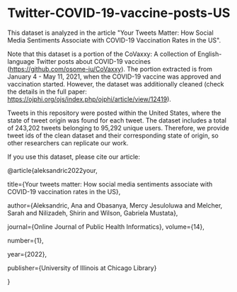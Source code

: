 # Twitter-COVID-19-vaccine-posts-US

This dataset is analyzed in the article "Your Tweets Matter: How Social Media Sentiments Associate with COVID-19 Vaccination Rates in the US".

Note that this dataset is a portion of the CoVaxxy: A collection of English-language Twitter posts about COVID-19 vaccines (https://github.com/osome-iu/CoVaxxy). The portion extracted is from January 4 -  May 11, 2021,  when  the  COVID-19  vaccine  was  approved and  vaccination  started. However, the dataset was additionally cleaned (check the details in the full paper: https://ojphi.org/ojs/index.php/ojphi/article/view/12419).

Tweets in this repository were posted within the United States, where the state of tweet origin was found for each tweet. The dataset includes a total of 243,202 tweets belonging to 95,292 unique users. Therefore, we provide tweet ids of the clean dataset and their corresponding state of origin, so other researchers can replicate our work.

If you use this dataset, please cite our article:

@article{aleksandric2022your,

  title={Your tweets matter: How social media sentiments associate with COVID-19 vaccination rates in the US},
  
  author={Aleksandric, Ana and Obasanya, Mercy Jesuloluwa and Melcher, Sarah and Nilizadeh, Shirin and Wilson, Gabriela Mustata},
  
  journal={Online Journal of Public Health Informatics},
  volume={14},
  
  number={1},
  
  year={2022},
  
  publisher={University of Illinois at Chicago Library}
  
}